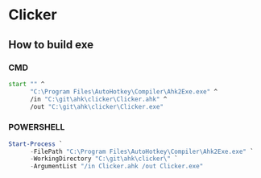 # Clicker

## How to build exe

### CMD

```cmd
start "" ^
      "C:\Program Files\AutoHotkey\Compiler\Ahk2Exe.exe" ^
      /in "C:\git\ahk\clicker\Clicker.ahk" ^
      /out "C:\git\ahk\clicker\Clicker.exe"
```

### POWERSHELL

```powershell
Start-Process `
      -FilePath "C:\Program Files\AutoHotkey\Compiler\Ahk2Exe.exe" `
      -WorkingDirectory "C:\git\ahk\clicker\" `
      -ArgumentList "/in Clicker.ahk /out Clicker.exe"
```
